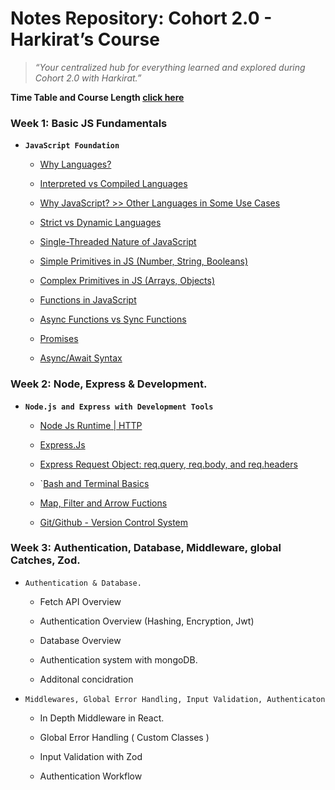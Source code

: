 # Notes Repository: Cohort 2.0 - Harkirat’s Course

> *“Your centralized hub for everything learned and explored during Cohort 2.0 with Harkirat.”*

**Time Table and Course Length [click here](./Notes/process/Time_chart.md)**

### Week 1: Basic JS Fundamentals

*   **`JavaScript Foundation`**

    *   [Why Languages?](./Notes/Week_1/Javascript_Foundation.md)

    *   [Interpreted vs Compiled Languages](./Notes/Week_1/Javascript_Foundation.md)

    *   [Why JavaScript? >> Other Languages in Some Use Cases](./Notes/Week_1/Javascript_Foundation.md)

    *   [Strict vs Dynamic Languages](./Notes/Week_1/Javascript_Foundation.md)

    *   [Single-Threaded Nature of JavaScript](./Notes/Week_1/Javascript_Foundation.md)

    *   [Simple Primitives in JS (Number, String, Booleans)](./Notes/Week_1/Javascript_Foundation.md)

    *   [Complex Primitives in JS (Arrays, Objects)](./Notes/Week_1/Javascript_Foundation.md)

    *   [Functions in JavaScript](./Notes/Week_1/Javascript_Foundation.md)

    *   [Async Functions vs Sync Functions](./Notes/Week_1/Javascript_Foundation.md)

    *   [Promises](./Notes/Week_1/Javascript_Foundation.md)

    *   [Async/Await Syntax](./Notes/Week_1/Javascript_Foundation.md)

### Week 2: Node, Express & Development.

*   **`Node.js and Express with Development Tools`**

    *   [Node Js Runtime | HTTP](./Notes/Week_2/Node_Express_and_Development.md)

    *   [Express.Js](./Notes/Week_2/Node_Express_and_Development.md)

    *   [Express Request Object: req.query, req.body, and req.headers](./Notes/Week_2/Node_Express_and_Development.md)

    *   \`[Bash and Terminal Basics](./Notes/Week_2/Node_Express_and_Development.md)

    *   [Map, Filter and Arrow Fuctions](./Notes/Week_2/Node_Express_and_Development.md)

    *   [Git/Github - Version Control System](./Notes/Week_2/Node_Express_and_Development.md)

### Week 3: Authentication, Database, Middleware, global Catches, Zod.

*   `Authentication & Database.`&#x20;

    *   Fetch API Overview

    *   Authentication Overview (Hashing, Encryption, Jwt)

    *   Database Overview

    *   Authentication system with mongoDB.

    *   Additonal concidration

*   `Middlewares, Global Error Handling, Input Validation, Authenticaton`

    *   In Depth Middleware in React.&#x20;

    *   Global Error Handling ( Custom Classes )

    *   Input Validation with Zod

    *   Authentication Workflow

